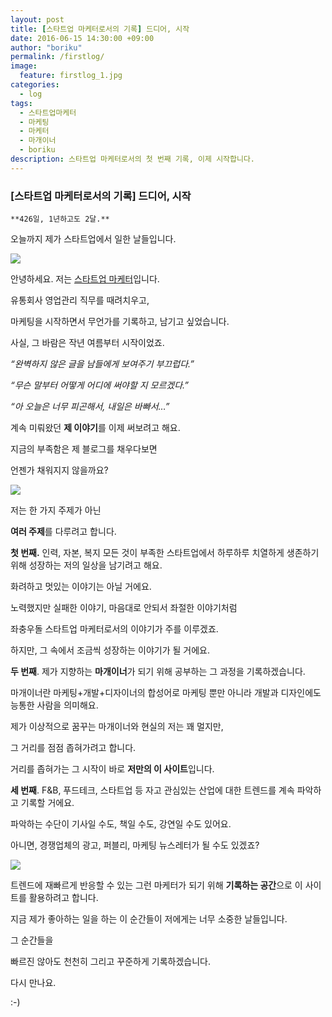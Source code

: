 ```yaml
---
layout: post
title: [스타트업 마케터로서의 기록] 드디어, 시작
date: 2016-06-15 14:30:00 +09:00
author: "boriku"
permalink: /firstlog/
image:
  feature: firstlog_1.jpg
categories:
  - log
tags:
  - 스타트업마케터
  - 마케팅
  - 마케터
  - 마개이너
  - boriku
description: 스타트업 마케터로서의 첫 번째 기록, 이제 시작합니다.
---
```


### **[스타트업 마케터로서의 기록] 드디어, 시작**



```
**426일, 1년하고도 2달.**
```

오늘까지 제가 스타트업에서 일한 날들입니다.

![](C:\Users\USER\Documents\GitHub\boriku\boriku\img\firstlog_1.jpg)

안녕하세요. 저는 <u>스타트업 마케터</u>입니다.

유통회사 영업관리 직무를 때려치우고,

마케팅을 시작하면서 무언가를 기록하고, 남기고 싶었습니다.



사실, 그 바람은 작년 여름부터 시작이었죠.

*“완벽하지 않은 글을 남들에게 보여주기 부끄럽다.”*

*“무슨 말부터 어떻게 어디에 써야할 지 모르겠다.”*

*“아 오늘은 너무 피곤해서, 내일은 바빠서…”*



계속 미뤄왔던 **제 이야기**를 이제 써보려고 해요.



지금의 부족함은 제 블로그를 채우다보면

언젠가 채워지지 않을까요?



![](C:\Users\USER\Documents\GitHub\boriku\boriku\img\firstlog_2.jpg)



저는 한 가지 주제가 아닌

**여러 주제**를 다루려고 합니다.



**첫 번째.** 인력, 자본, 복지 모든 것이 부족한 스타트업에서 하루하루 치열하게 생존하기 위해 성장하는 저의 일상을 남기려고 해요.



화려하고 멋있는 이야기는 아닐 거에요.

노력했지만 실패한 이야기, 마음대로 안되서 좌절한 이야기처럼

좌충우돌 스타트업 마케터로서의 이야기가 주를 이루겠죠.

하지만, 그 속에서 조금씩 성장하는 이야기가 될 거에요.





**두 번째**. 제가 지향하는 **마개이너**가 되기 위해 공부하는 그 과정을 기록하겠습니다.

마개이너란 마케팅+개발+디자이너의 합성어로 마케팅 뿐만 아니라 개발과 디자인에도 능통한 사람을 의미해요.

제가 이상적으로 꿈꾸는 마개이너와 현실의 저는 꽤 멀지만,

그 거리를 점점 좁혀가려고 합니다.

거리를 좁혀가는 그 시작이 바로 **저만의 이 사이트**입니다.





**세 번째**. F&B, 푸드테크, 스타트업 등 자고 관심있는 산업에 대한 트렌드를 계속 파악하고 기록할 거에요.

파악하는 수단이 기사일 수도, 책일 수도, 강연일 수도 있어요.

아니면, 경쟁업체의 광고, 퍼블리, 마케팅 뉴스레터가 될 수도 있겠죠?

 ![](C:\Users\USER\Documents\GitHub\boriku\boriku\img\firstlog_3.jpg)

트렌드에 재빠르게 반응할 수 있는 그런 마케터가 되기 위해 **기록하는 공간**으로 이 사이트를 활용하려고 합니다.



지금 제가 좋아하는 일을 하는 이 순간들이 저에게는 너무 소중한 날들입니다.



그 순간들을

빠르진 않아도 천천히 그리고 꾸준하게 기록하겠습니다.



다시 만나요.

:-)
